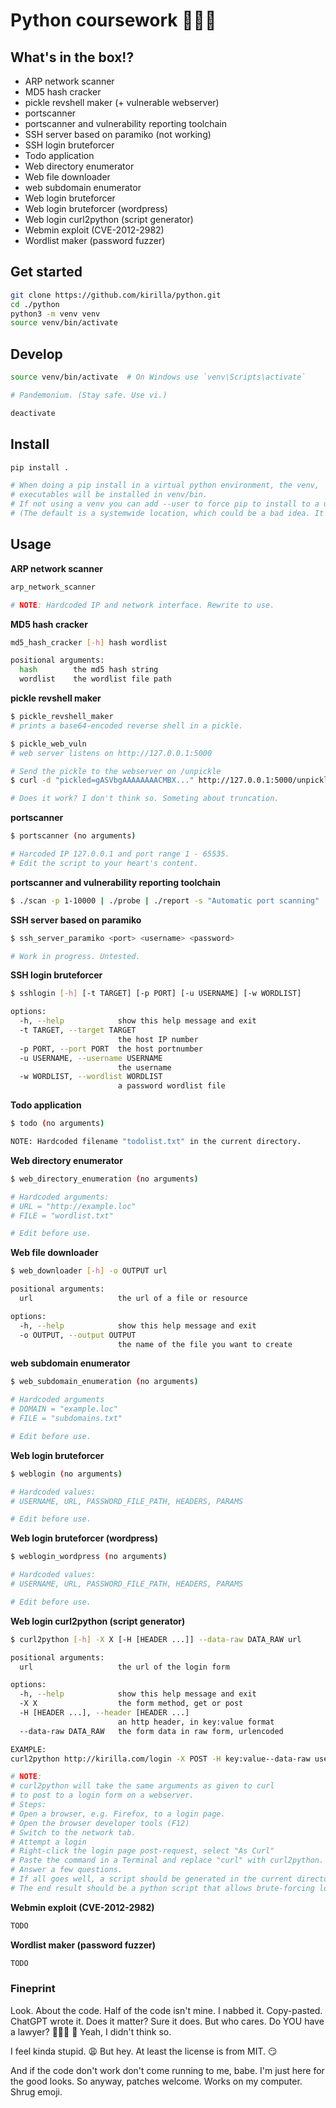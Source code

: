 # Python coursework 🤹🏻‍♂️

## What's in the box!?

- ARP network scanner
- MD5 hash cracker
- pickle revshell maker (+ vulnerable webserver)
- portscanner
- portscanner and vulnerability reporting toolchain
- SSH server based on paramiko (not working)
- SSH login bruteforcer
- Todo application
- Web directory enumerator
- Web file downloader
- web subdomain enumerator
- Web login bruteforcer
- Web login bruteforcer (wordpress)
- Web login curl2python (script generator)
- Webmin exploit (CVE-2012-2982)
- Wordlist maker (password fuzzer)

## Get started

```bash
git clone https://github.com/kirilla/python.git
cd ./python
python3 -m venv venv
source venv/bin/activate
```

## Develop

```bash
source venv/bin/activate  # On Windows use `venv\Scripts\activate`

# Pandemonium. (Stay safe. Use vi.)

deactivate
```


## Install

```bash
pip install .

# When doing a pip install in a virtual python environment, the venv,
# executables will be installed in venv/bin.
# If not using a venv you can add --user to force pip to install to a user-location.
# (The default is a systemwide location, which could be a bad idea. It depends.)
```

## Usage

**ARP network scanner**
```bash
arp_network_scanner

# NOTE: Hardcoded IP and network interface. Rewrite to use.
```

**MD5 hash cracker**
```bash
md5_hash_cracker [-h] hash wordlist

positional arguments:
  hash        the md5 hash string
  wordlist    the wordlist file path
```
**pickle revshell maker**
```bash
$ pickle_revshell_maker
# prints a base64-encoded reverse shell in a pickle.

$ pickle_web_vuln
# web server listens on http://127.0.0.1:5000 

# Send the pickle to the webserver on /unpickle
$ curl -d "pickled=gASVbgAAAAAAAACMBX..." http://127.0.0.1:5000/unpickle

# Does it work? I don't think so. Someting about truncation.
```

**portscanner**
```bash
$ portscanner (no arguments)

# Harcoded IP 127.0.0.1 and port range 1 - 65535.
# Edit the script to your heart's content.
```

**portscanner and vulnerability reporting toolchain**
```bash
$ ./scan -p 1-10000 | ./probe | ./report -s "Automatic port scanning"
```

**SSH server based on paramiko**
```bash
$ ssh_server_paramiko <port> <username> <password>

# Work in progress. Untested.
```

**SSH login bruteforcer**
```bash
$ sshlogin [-h] [-t TARGET] [-p PORT] [-u USERNAME] [-w WORDLIST]

options:
  -h, --help            show this help message and exit
  -t TARGET, --target TARGET
                        the host IP number
  -p PORT, --port PORT  the host portnumber
  -u USERNAME, --username USERNAME
                        the username
  -w WORDLIST, --wordlist WORDLIST
                        a password wordlist file
```

**Todo application**
```bash
$ todo (no arguments)

NOTE: Hardcoded filename "todolist.txt" in the current directory.
```

**Web directory enumerator**
```bash
$ web_directory_enumeration (no arguments)

# Hardcoded arguments:
# URL = "http://example.loc"
# FILE = "wordlist.txt"

# Edit before use.
```

**Web file downloader**
```bash
$ web_downloader [-h] -o OUTPUT url

positional arguments:
  url                   the url of a file or resource

options:
  -h, --help            show this help message and exit
  -o OUTPUT, --output OUTPUT
                        the name of the file you want to create
```

**web subdomain enumerator**
```bash
$ web_subdomain_enumeration (no arguments)

# Hardcoded arguments
# DOMAIN = "example.loc"
# FILE = "subdomains.txt"

# Edit before use.
```

**Web login bruteforcer**
```bash
$ weblogin (no arguments)

# Hardcoded values:
# USERNAME, URL, PASSWORD_FILE_PATH, HEADERS, PARAMS

# Edit before use.
```

**Web login bruteforcer (wordpress)**
```bash
$ weblogin_wordpress (no arguments)

# Hardcoded values:
# USERNAME, URL, PASSWORD_FILE_PATH, HEADERS, PARAMS

# Edit before use.
```

**Web login curl2python (script generator)**
```bash
$ curl2python [-h] -X X [-H [HEADER ...]] --data-raw DATA_RAW url

positional arguments:
  url                   the url of the login form

options:
  -h, --help            show this help message and exit
  -X X                  the form method, get or post
  -H [HEADER ...], --header [HEADER ...]
                        an http header, in key:value format
  --data-raw DATA_RAW   the form data in raw form, urlencoded

EXAMPLE:
curl2python http://kirilla.com/login -X POST -H key:value--data-raw username=klaus&password=ichbinsanta

# NOTE:
# curl2python will take the same arguments as given to curl
# to post to a login form on a webserver.
# Steps:
# Open a browser, e.g. Firefox, to a login page.
# Open the browser developer tools (F12)
# Switch to the network tab.
# Attempt a login
# Right-click the login page post-request, select "As Curl"
# Paste the command in a Terminal and replace "curl" with curl2python.
# Answer a few questions.
# If all goes well, a script should be generated in the current directory, that 
# The end result should be a python script that allows brute-forcing login attempts on the server.
```

**Webmin exploit (CVE-2012-2982)**
```bash
TODO
```

**Wordlist maker (password fuzzer)**
```bash
TODO
```

### Fineprint
Look. About the code. Half of the code isn't mine. I nabbed it. Copy-pasted. ChatGPT wrote it. Does it matter? Sure it does. But who cares. Do YOU have a lawyer? 🕵🏻‍♂ 🚬 Yeah, I didn't think so.

I feel kinda stupid. 😩 But hey. At least the license is from MIT. 😏

And if the code don't work don't come running to me, babe. I'm just here for the good looks. So anyway, patches welcome. Works on my computer. Shrug emoji.
